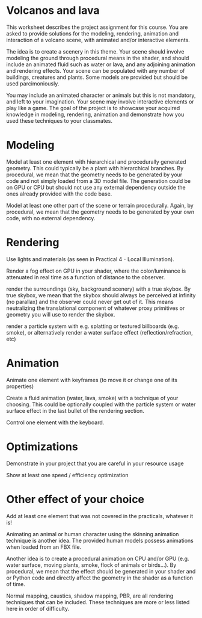 # Volcanos and lava

This worksheet describes the project assignment for this course. You are asked to provide solutions for the modeling, rendering, animation and interaction of a volcano scene, with animated and/or interactive elements.

The idea is to create a scenery in this theme. Your scene should involve modeling the ground through procedural means in the shader, and should include an animated fluid such as water or lava, and any adjoining animation and rendering effects. Your scene can be populated with any number of buildings, creatures and plants. Some models are provided but should be used parcimoniously.

You may include an animated character or animals but this is not mandatory, and left to your imagination. Your scene may involve interactive elements or play like a game. The goal of the project is to showcase your acquired knowledge in modeling, rendering, animation and demonstrate how you used these techniques to your classmates.



# Modeling

Model at least one element with hierarchical and procedurally generated geometry. This could typically be a plant with hierarchical branches. By procedural, we mean that the geometry needs to be generated by your code and not simply loaded from a 3D model file. The generation could be on GPU or CPU but should not use any external dependency outside the ones already provided with the code base.

Model at least one other part of the scene or terrain procedurally. Again, by procedural, we mean that the geometry needs to be generated by your own code, with no external dependency.

# Rendering

Use lights and materials (as seen in Practical 4 - Local Illumination).

Render a fog effect on GPU in your shader, where the color/luminance is attenuated in real time as a function of distance to the observer.

render the surroundings (sky, background scenery) with a true skybox. By true skybox, we mean that the skybox should always be perceived at infinity (no parallax) and the observer could never get out of it. This means neutralizing the translational component of whatever proxy primitives or geometry you will use to render the skybox.

render a particle system with e.g. splatting or textured billboards (e.g. smoke), or alternatively render a water surface effect (reflection/refraction, etc)

# Animation

Animate one element with keyframes (to move it or change one of its properties)

Create a fluid animation (water, lava, smoke) with a technique of your choosing. This could be optionally coupled with the particle system or water surface effect in the last bullet of the rendering section.

Control one element with the keyboard.

# Optimizations

Demonstrate in your project that you are careful in your resource usage

Show at least one speed / efficiency optimization

# Other effect of your choice

Add at least one element that was not covered in the practicals, whatever it is!

Animating an animal or human character using the skinning animation technique is another idea. The provided human models possess animations when loaded from an FBX file.

Another idea is to create a procedural animation on CPU and/or GPU (e.g. water surface, moving plants, smoke, flock of animals or birds…). By procedural, we mean that the effect should be generated in your shader and or Python code and directly affect the geometry in the shader as a function of time.

Normal mapping, caustics, shadow mapping, PBR, are all rendering techniques that can be included. These techniques are more or less listed here in order of difficulty.

